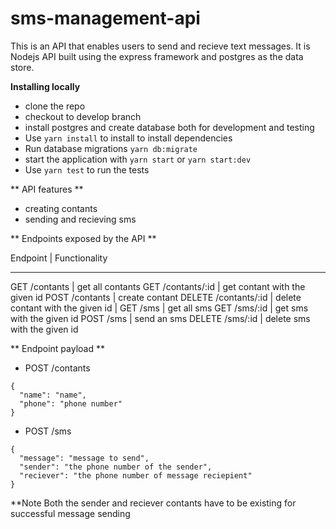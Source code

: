 # sms-management-api
This is an API that enables users to send and recieve text messages. It is
Nodejs API built using the express framework and postgres as the data store.

**Installing locally**
* clone the repo
* checkout to develop branch 
* install postgres and create database  both for development and testing
* Use `yarn install` to install to install dependencies
* Run database migrations `yarn db:migrate`
* start the application with `yarn start` or `yarn start:dev`
* Use `yarn test` to run the tests

** API features **
* creating contants
* sending and recieving sms

** Endpoints exposed by the API **

Endpoint                    |  Functionality
__________________________________
GET /contants               | get all contants
GET /contants/:id           | get contant with the given id
POST /contants              | create contant
DELETE /contants/:id        | delete contant with the given id
                            |
GET /sms                    | get all sms 
GET /sms/:id                | get sms with the given id
POST /sms                   | send an sms
DELETE /sms/:id             | delete sms with the given id

** Endpoint payload **

* POST /contants
```
{
  "name": "name",
  "phone": "phone number"
}
```

* POST /sms

```
{
  "message": "message to send",
  "sender": "the phone number of the sender",
  "reciever": "the phone number of message reciepient"
}
```
**Note Both the sender and reciever contants have to be existing for successful
message sending

